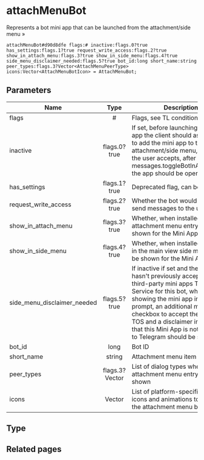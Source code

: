 # attachMenuBot
Represents a bot mini app that can be launched from the attachment/side menu »

```
attachMenuBot#d90d8dfe flags:# inactive:flags.0?true has_settings:flags.1?true request_write_access:flags.2?true show_in_attach_menu:flags.3?true show_in_side_menu:flags.4?true side_menu_disclaimer_needed:flags.5?true bot_id:long short_name:string peer_types:flags.3?Vector<AttachMenuPeerType> icons:Vector<AttachMenuBotIcon> = AttachMenuBot;
```

## Parameters
| Name | Type | Description |
| ---- | :----: | ----------- |
| flags | # | Flags, see TL conditional fields |
| inactive | flags.0?true | If set, before launching the mini app the client should ask the user to add the mini app to the attachment/side menu, and only if the user accepts, after invoking messages.toggleBotInAttachMenu the app should be opened. |
| has_settings | flags.1?true | Deprecated flag, can be ignored. |
| request_write_access | flags.2?true | Whether the bot would like to send messages to the user. |
| show_in_attach_menu | flags.3?true | Whether, when installed, an attachment menu entry should be shown for the Mini App. |
| show_in_side_menu | flags.4?true | Whether, when installed, an entry in the main view side menu should be shown for the Mini App. |
| side_menu_disclaimer_needed | flags.5?true | If inactive if set and the user hasn't previously accepted the third-party mini apps Terms of Service for this bot, when showing the mini app installation prompt, an additional mandatory checkbox to accept the mini apps TOS and a disclaimer indicating that this Mini App is not affiliated to Telegram should be shown. |
| bot_id | long | Bot ID |
| short_name | string | Attachment menu item name |
| peer_types | flags.3?Vector<AttachMenuPeerType> | List of dialog types where this attachment menu entry should be shown |
| icons | Vector<AttachMenuBotIcon> | List of platform-specific static icons and animations to use for the attachment menu button |


## Type


## Related pages

